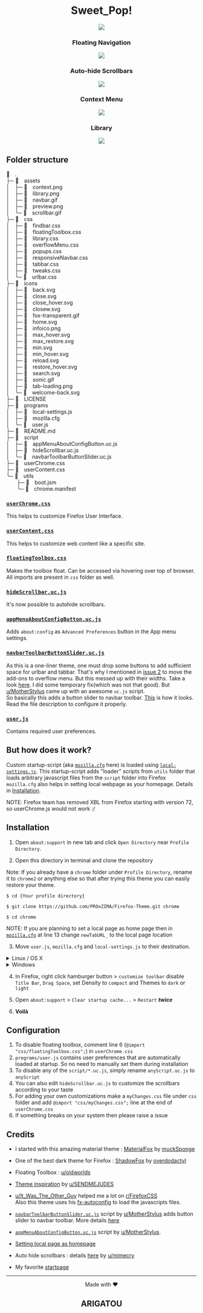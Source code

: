 <h1 align="center">Sweet_Pop!</h1>

<p align="center"><img src="./assets/preview.png"></p>

<h3 align="center">Floating Navigation</h3>
<p align="center"><img src="./assets/navbar.gif"></p>

<h3 align="center">Auto-hide Scrollbars</h3>
<p align="center"><img src="./assets/scrollbar.gif"></p>

<h3 align="center">Context Menu</h3>
<p align="center"><img src="./assets/context.png"></p>

<h3 align="center">Library</h3>
<p align="center"><img src="./assets/library.png"></p>

## Folder structure

 .<br>
├─  assets<br>
│ ├─  context.png<br>
│ ├─  library.png<br>
│ ├─  navbar.gif<br>
│ ├─  preview.png<br>
│ ╰─  scrollbar.gif<br>
├─  css<br>
│ ├─  findbar.css<br>
│ ├─  floatingToolbox.css<br>
│ ├─  library.css<br>
│ ├─  overflowMenu.css<br>
│ ├─  popups.css<br>
│ ├─  responsiveNavbar.css<br>
│ ├─  tabbar.css<br>
│ ├─  tweaks.css<br>
│ ╰─  urlbar.css<br>
├─  icons<br>
│ ├─  back.svg<br>
│ ├─  close.svg<br>
│ ├─  close_hover.svg<br>
│ ├─  closew.svg<br>
│ ├─  fox-transparent.gif<br>
│ ├─  home.svg<br>
│ ├─  infoico.png<br>
│ ├─  max_hover.svg<br>
│ ├─  max_restore.svg<br>
│ ├─  min.svg<br>
│ ├─  min_hover.svg<br>
│ ├─  reload.svg<br>
│ ├─  restore_hover.svg<br>
│ ├─  search.svg<br>
│ ├─  sonic.gif<br>
│ ├─  tab-loading.png<br>
│ ╰─  welcome-back.svg<br>
├─  LICENSE<br>
├─  programs<br>
│ ├─  local-settings.js<br>
│ ├─  mozilla.cfg<br>
│ ╰─  user.js<br>
├─  README.md<br>
├─  script<br>
│ ├─  appMenuAboutConfigButton.uc.js<br>
│ ├─  hideScrollbar.uc.js<br>
│ ╰─  navbarToolbarButtonSlider.uc.js<br>
├─  userChrome.css<br>
├─  userContent.css<br>
╰─  utils<br>
  ├─  boot.jsm<br>
  ╰─  chrome.manifest<br>

### [`userChrome.css`](./userChrome.css)
This helps to customize Firefox User Interface.

### [`userContent.css`](./userContent.css)
This helps to customize web content like a specific site.

### [`floatingToolbox.css`](./css/floatingToolbox.css)
Makes the toolbox float. Can be accessed via hovering over top of browser.<br>
All imports are present in `css` folder as well.

### [`hideScrollbar.uc.js`](./script/hideScrollbar.uc.js)
It's now possible to autohide scrollbars.

### [`appMenuAboutConfigButton.uc.js`](./script/appMenuAboutConfigButton.uc.js)
Adds `about:config` as `Advanced Preferences` button in the App menu settings.

### [`navbarToolbarButtonSlider.uc.js`](./script/navbarToolbarButtonSlider.uc.js)
As this is a one-liner theme, one must drop some buttons to add sufficient space for urlbar and tabbar. That's why I mentioned in [issue 2](https://github.com/PROxZIMA/Firefox-Theme/issues/2) to move the add-ons to overflow menu. But this messed up with their widths. Take a look [here](https://www.reddit.com/r/FirefoxCSS/comments/n9asta/addons_width_changes_to_a_fixed_value_when_placed/). I did some temporary fix(which was not that good). But [u/MotherStylus](https://www.reddit.com/user/MotherStylus) came up with an awesome `uc.js` script.<br>
So basically this adds a button slider to navbar toolbar. [This](https://raw.githubusercontent.com/PROxZIMA/Firefox-Theme/master/assets/navbar.gif) is how it looks. Read the file description to configure it properly.

### [`user.js`](./programs/user.js)
Contains required user preferences.

## **But how does it work?**
Custom startup-script (aka [`mozilla.cfg`](./programs/mozilla.cfg) here) is loaded using [`local-settings.js`](./programs/local-settings.js). This startup-script adds "loader" scripts from `utils` folder that loads arbitrary javascript files from the `script` folder into Firefox<br>
`mozilla.cfg` also helps in setting local webpage as your homepage. Details in [Installation](#Installation).

NOTE: Firefox team has removed XBL from Firefox starting with version 72, so userChrome.js would not work :/

## Installation
1) Open `about:support` in new tab and click `Open Directory` near `Profile Directory`.

2) Open this directory in terminal and clone the repository

Note: If you already have a `chrome` folder under `Profile Directory`, rename it to `chrome2` or anything else so that after trying this theme you can easily restore your theme.

```console
$ cd {Your profile directory}

$ git clone https://github.com/PROxZIMA/Firefox-Theme.git chrome

$ cd chrome
```

NOTE: If you are planning to set a local page as home page then in [`mozilla.cfg`](https://github.com/PROxZIMA/Firefox-Theme/blob/da7531c7089380c5c6e4faf2f9f365eb1fd3e49d/programs/mozilla.cfg#L14) at line 13 change `newTabURL_` to the local page location

3) Move `user.js`, `mozilla.cfg` and `local-settings.js` to their destination.

<details><summary>Linux / OS X</summary>
<br>

On `about:support` > `Application Binary` > `{Installation folder}firefox-bin`<br>
My `Installation folder` is `/usr/lib/firefox/`

```console
$ cp ./programs/user.js ../

$ cp ./programs/mozilla.cfg /usr/lib/firefox/

$ cp ./programs/local-settings.js /usr/lib/firefox/defaults/pref/
```
</details>

<details><summary>Windows</summary>
<br>

On `about:support` > `Application Binary` > `{Installation folder}firefox.exe`<br>
Generally `Installation folder` is `C:\Program Files\Mozilla Firefox\`

```powershell
> copy .\programs\user.js ..\

> copy .\programs\mozilla.cfg "C:\Program Files\Mozilla Firefox\"

> copy .\programs\local-settings.js "C:\Program Files\Mozilla Firefox\defaults\pref\"
```
</details>

4) In Firefox, right click hamburger button > `customize toolbar` disable `Title Bar`, `Drag Space`, set Density to `compact` and Themes to `dark` or `light`

5) Open `about:support` > `Clear startup cache...` > `Restart` ***twice***

6) **Voilà**

## Configuration
1) To disable floating toolbox, comment line 6 (`@import "css/floatingToolbox.css";`) in `userChrome.css`
2) `programs/user.js` contains user preferences that are automatically loaded at startup. So no need to manually set them during installation
3) To disable any of the `script/*.uc.js`, simply rename `anyScript.uc.js` to `anyScript`
4) You can also edit `hideScrollbar.uc.js` to customize the scrollbars according to your taste
5) For adding your own customizations make a `myChanges.css` file under `css` folder and add `@import "css/myChanges.css";` line at the end of `userChrome.css`
6) If something breaks on your system then please raise a issue

## Credits
- I started with this amazing material theme : [MaterialFox](https://github.com/muckSponge/MaterialFox) by [muckSponge](https://github.com/muckSponge)

- One of the best dark theme for Firefox : [ShadowFox](https://overdodactyl.github.io/ShadowFox) by [overdodactyl](https://github.com/overdodactyl)

- Floating Toolbox : [u/oldworlds](https://www.reddit.com/r/FirefoxCSS/comments/koa71w/minimalfox_a_compact_and_minimal_theme/)

- [Theme inspiration](https://www.reddit.com/r/FirefoxCSS/comments/ci7i69/another_oneline_theme/) by [u/SENDMEJUDES](https://www.reddit.com/user/SENDMEJUDES/)

- [u/It_Was_The_Other_Guy](https://www.reddit.com/user/It_Was_The_Other_Guy) helped me a lot on [r/FirefoxCSS](https://www.reddit.com/r/FirefoxCSS/)<br>
Also this theme uses his [fx-autoconfig](https://github.com/MrOtherGuy/fx-autoconfig) to load the javascripts files.

- [`navbarToolbarButtonSlider.uc.js`](https://github.com/aminomancer/uc.css.js) script by [u/MotherStylus](https://www.reddit.com/user/MotherStylus) adds button slider to navbar toolbar. More details [here](https://www.reddit.com/r/FirefoxCSS/comments/n9asta/addons_width_changes_to_a_fixed_value_when_placed/)

- [`appMenuAboutConfigButton.uc.js`](https://github.com/aminomancer/uc.css.js) script by [u/MotherStylus](https://www.reddit.com/user/MotherStylus).

- [Setting local page as homepage](https://www.reddit.com/r/firefox/comments/ge86z4/newtab_page_to_local_file_firefox_76_redux/)

- Auto hide scrollbars : details [here](https://www.reddit.com/r/FirefoxCSS/comments/jptrf8/is_it_still_possible_to_autohide_and_show/) by [u/mimecry](https://www.reddit.com/user/mimecry/)

- My favorite [startpage](https://www.reddit.com/r/startpages/comments/hfuoqg/a_simple_startpage_i_have_been_working_on/)

___
<p align="center">Made with ❤️</p>
<h2 align="center">ARIGATOU</h2>
